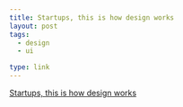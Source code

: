 ```yaml
---
title: Startups, this is how design works
layout: post
tags:
  - design
  - ui

type: link
---
```


<a href="http://startupsthisishowdesignworks.com/">Startups, this is how design works</a>

